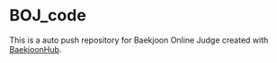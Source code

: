 # BOJ_code
This is a auto push repository for Baekjoon Online Judge created with [BaekjoonHub](https://github.com/BaekjoonHub/BaekjoonHub).
